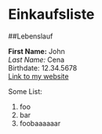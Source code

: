 # Einkaufsliste

##Lebenslauf

**First Name:** John  
*Last Name:* Cena  
Birthdate: 12.34.5678  
[Link to my website](https://asdfMywebsideWhatever.com)

Some List:

1. foo
2. bar
3. foobaaaaaar
